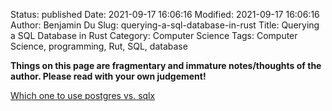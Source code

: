Status: published
Date: 2021-09-17 16:06:16
Modified: 2021-09-17 16:06:16
Author: Benjamin Du
Slug: querying-a-sql-database-in-rust
Title: Querying a SQL Database in Rust
Category: Computer Science
Tags: Computer Science, programming, Rut, SQL, database

**Things on this page are fragmentary and immature notes/thoughts of the author. Please read with your own judgement!**


[Which one to use postgres vs. sqlx](https://users.rust-lang.org/t/which-one-to-use-postgres-vs-sqlx/63680)
